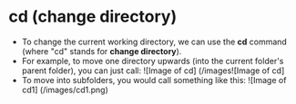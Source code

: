 # cd (change directory)


* To change the current working directory, we can use the **cd** command (where "cd" stands for **change directory**).
* For example, to move one directory upwards (into the current folder's parent folder), you can just call:
![Image of cd] (/images![Image of cd]
* To move into subfolders, you would call something like this:
![Image of cd1] (/images/cd1.png)

